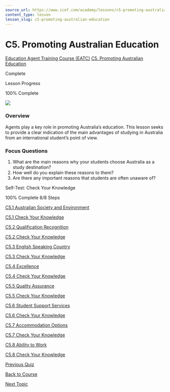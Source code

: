 ```yaml
---
source_url: https://www.icef.com/academy/lessons/c5-promoting-australian-education/
content_type: lesson
lesson_slug: c5-promoting-australian-education
---
```


# C5. Promoting Australian Education

[Education Agent Training Course (EATC)](https://www.icef.com/academy/courses/education-agent-training-course-eatc/) [C5. Promoting Australian Education](https://www.icef.com/academy/lessons/c5-promoting-australian-education/)

Complete

Lesson Progress 

100% Complete 

![](https://www.icef.com/academy/wp-content/uploads/2022/09/pexels-maggie-zhan-1698485-1024x712.jpg)

### Overview

Agents play a key role in promoting Australia’s education. This lesson seeks to provide a clear indication of the main advantages of studying in Australia from an international student’s point of view.

### Focus Questions

  1. What are the main reasons why your students choose Australia as a study destination?
  2. How well do you explain these reasons to them?
  3. Are there any important reasons that students are often unaware of?



Self-Test: Check Your Knowledge

100% Complete  8/8 Steps 

[ C5.1 Australian Society and Environment ](https://www.icef.com/academy/topic/c5-1-australian-society-and-environment/)

[ C5.1 Check Your Knowledge ](https://www.icef.com/academy/quizzes/c5-1-check-your-knowledge/)

[ C5.2 Qualification Recognition ](https://www.icef.com/academy/topic/c5-2-qualification-recognition/)

[ C5.2 Check Your Knowledge ](https://www.icef.com/academy/quizzes/c5-2-check-your-knowledge/)

[ C5.3 English Speaking Country ](https://www.icef.com/academy/topic/c5-3-english-speaking-country/)

[ C5.3 Check Your Knowledge ](https://www.icef.com/academy/quizzes/c5-3-check-your-knowledge/)

[ C5.4 Excellence ](https://www.icef.com/academy/topic/c5-4-excellence/)

[ C5.4 Check Your Knowledge ](https://www.icef.com/academy/quizzes/c5-4-check-your-knowledge/)

[ C5.5 Quality Assurance ](https://www.icef.com/academy/topic/c5-5-quality-assurance/)

[ C5.5 Check Your Knowledge ](https://www.icef.com/academy/quizzes/c5-5-check-your-knowledge/)

[ C5.6 Student Support Services ](https://www.icef.com/academy/topic/c5-6-student-support-services/)

[ C5.6 Check Your Knowledge ](https://www.icef.com/academy/quizzes/c5-6-check-your-knowledge/)

[ C5.7 Accommodation Options ](https://www.icef.com/academy/topic/c5-7-accommodation-options/)

[ C5.7 Check Your Knowledge ](https://www.icef.com/academy/quizzes/c5-7-check-your-knowledge/)

[ C5.8 Ability to Work ](https://www.icef.com/academy/topic/c5-8-ability-to-work/)

[ C5.8 Check Your Knowledge ](https://www.icef.com/academy/quizzes/c5-8-check-your-knowledge/)

[ Previous Quiz ](https://www.icef.com/academy/quizzes/c4-4-check-your-knowledge/)

[Back to Course](https://www.icef.com/academy/courses/education-agent-training-course-eatc/)

[ Next Topic ](https://www.icef.com/academy/topic/c5-1-australian-society-and-environment/)

